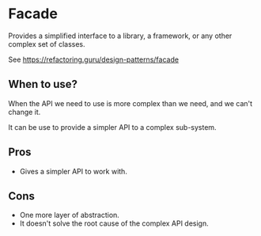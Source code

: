 # Facade

Provides a simplified interface to a library, a framework, or any other complex set of classes.

See https://refactoring.guru/design-patterns/facade

## When to use?

When the API we need to use is more complex than we need, and we can't change it.

It can be use to provide a simpler API to a complex sub-system.

## Pros

- Gives a simpler API to work with.

## Cons

- One more layer of abstraction.
- It doesn't solve the root cause of the complex API design.
